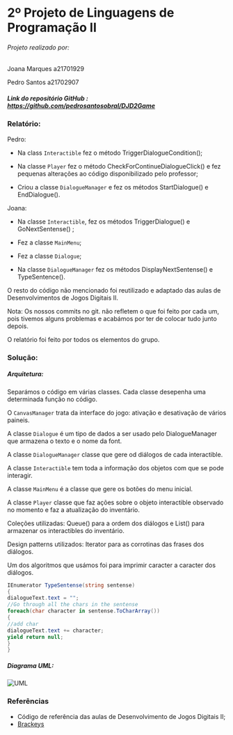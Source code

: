 # 2º Projeto de Linguagens de Programação II

###### Projeto realizado por:
Joana Marques a21701929 <p>
Pedro Santos a21702907

##### Link do repositório GitHub : https://github.com/pedrosantosobral/DJD2Game

### Relatório:
Pedro: <p>
- Na class `Interactible` fez o método TriggerDialogueCondition(); <p>
- Na classe `Player` fez o método CheckForContinueDialogueClick() e fez pequenas alterações ao código disponibilizado pelo professor; <p>
- Criou a classe `DialogueManager` e fez os métodos StartDialogue() e EndDialogue(). <p>


Joana: <p>
- Na classe `Interactible`, fez os métodos TriggerDialogue() e GoNextSentense() ; <p>
- Fez a classe `MainMenu`; <p>
- Fez a classe `Dialogue`; <p>
- Na classe `DialogueManager` fez os métodos DisplayNextSentense() e TypeSentence().<p> 

O resto do código não mencionado foi reutilizado e adaptado das aulas de Desenvolvimentos de Jogos Digitais II.

Nota: Os nossos commits no git. não refletem o que foi feito por cada um, pois tivemos alguns problemas e acabámos por ter de colocar tudo junto depois.

O relatório foi feito por todos os elementos do grupo.

### Solução:
##### Arquitetura:
Separámos o código em várias classes.
Cada classe desepenha uma determinada função no código. <p>
O `CanvasManager` trata da interface do jogo: ativação e desativação de vários paineis. <p>
A classe `Dialogue` é um tipo de dados a ser usado pelo DialogueManager que armazena o texto e o nome da font. <p>
A classe `DialogueManager` classe que gere od diálogos de cada interactible. <p>
A classe `Interactible` tem toda a informação dos objetos com que se pode interagir. <p>
A classe `MainMenu` é a classe que gere os botões do menu inicial. <p>
A classe `Player` classe que faz ações sobre o objeto interactible observado no momento e faz a atualização do inventário. <p>

Coleções utilizadas: Queue() para a ordem dos diálogos e List() para armazenar os interactibles do inventário. <p>
Design patterns utilizados: Iterator para as corrotinas das frases dos diálogos. <p>

Um dos algoritmos que usámos foi para imprimir caracter a caracter dos diálogos.
```cs
IEnumerator TypeSentense(string sentense)
{
dialogueText.text = "";
//Go through all the chars in the sentense
foreach(char character in sentense.ToCharArray())
{
//add char
dialogueText.text += character;
yield return null;
}
}
```

##### Diagrama UML:
![UML](UML.svg)

### Referências
* Código de referência das aulas de Desenvolvimento de Jogos Digitais II;
* [Brackeys](https://www.youtube.com/channel/UCYbK_tjZ2OrIZFBvU6CCMiA)

